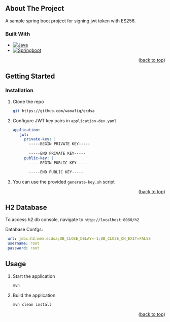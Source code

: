 <a id="readme-top"></a>

<br />

## About The Project

A sample spring boot project for signing jwt token with ES256.

### Built With

- [![Java][Java21]][Java-url]
- [![Springboot][Springboot]][Springboot-url]

<p align="right">(<a href="#readme-top">back to top</a>)</p>

## Getting Started

### Installation

1. Clone the repo
   ```sh
   git https://github.com/wanafiq/ecdsa
   ```
2. Configure JWT key pairs in `application-dev.yaml`
   ```yaml
   application:
      jwt:
        private-key: |
          -----BEGIN PRIVATE KEY-----
          
          -----END PRIVATE KEY-----
        public-key: |
          -----BEGIN PUBLIC KEY-----

          -----END PUBLIC KEY-----
   ```
3. You can use the provided `generate-key.sh` script

<p align="right">(<a href="#readme-top">back to top</a>)</p>

## H2 Database
To access h2 db console, navigate to `http://localhost:8080/h2`

Database Confgs:
```yaml
 url: jdbc:h2:mem:ecdsa;DB_CLOSE_DELAY=-1;DB_CLOSE_ON_EXIT=FALSE
 username: root
 password: root
```

## Usage

1. Start the application
   ```sh
   mvn
   ```

2. Build the application
   ```sh
   mvn clean install
   ```

<p align="right">(<a href="#readme-top">back to top</a>)</p>

<!-- MARKDOWN LINKS & IMAGES -->
<!-- https://www.markdownguide.org/basic-syntax/#reference-style-links -->

[Springboot]: https://img.shields.io/badge/SpringBoot-6DB33F?style=flat-square&logo=Spring&logoColor=white
[Springboot-url]: https://spring.io/projects/spring-boot
[Java21]: https://img.shields.io/badge/Java-21%2B-orange
[Java-url]: https://www.oracle.com/java/technologies/downloads/?er=221886
